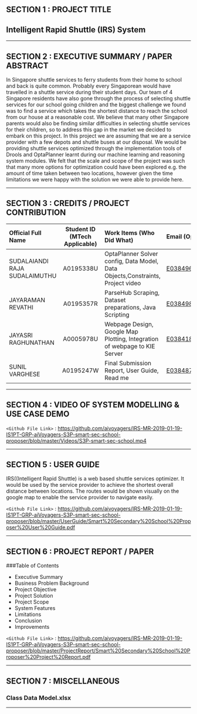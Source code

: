 ﻿## SECTION 1 : PROJECT TITLE
## Intelligent Rapid Shuttle (IRS) System



---
## SECTION 2 : EXECUTIVE SUMMARY / PAPER ABSTRACT
In Singapore shuttle services to ferry students from their home to school and back is quite common. Probably every Singaporean would have travelled in a shuttle service during their student days.
Our team of 4 Singapore residents have also gone through the process of selecting shuttle services for our school going children and the biggest challenge we found was to find a service which takes the shortest distance to reach the school from our house at a reasonable cost. 
We believe that many other Singapore parents would also be finding similar difficulties in selecting shuttle services for their children, so to address this gap in the market we decided to embark on this project. In this project we are assuming that we are a service provider with a few depots and shuttle buses at our disposal. We would be providing shuttle services optimized through the implementation tools of Drools and OptaPlanner learnt during our machine learning and reasoning system modules. 
We felt that the scale and scope of the project was such that many more options for optimization could have been explored e.g. the amount of time taken between two locations, however given the time limitations we were happy with the solution we were able to provide here.


---
## SECTION 3 : CREDITS / PROJECT CONTRIBUTION

| Official Full Name  | Student ID (MTech Applicable)  | Work Items (Who Did What) | Email (Optional) |
| :------------ |:---------------:| :-----| :-----|
| SUDALAIANDI RAJA SUDALAIMUTHU | A0195338U |OptaPlanner Solver config, Data Model, Data Objects,Constraints, Project video | E0384969@u.nus.edu |
| JAYARAMAN REVATHI | A0195357R | ParseHub Scraping, Dataset preparations, Java Scripting| E0384988@u.nus.edu |
| JAYASRI RAGHUNATHAN | A0005978U | Webpage Design, Google Map Plotting, Integration of webpage to KIE Server| E0384183@u.nus.edu |
| SUNIL VARGHESE | A0195247W | Final Submission Report, User Guide, Read me  | E0384878@u.nus.edu |


---
## SECTION 4 : VIDEO OF SYSTEM MODELLING & USE CASE DEMO

`<Github File Link>` :
https://github.com/aivoyagers/IRS-MR-2019-01-19-IS1PT-GRP-aiVoyagers-S3P-smart-sec-school-proposer/blob/master/Videos/S3P-smart-sec-school.mp4


---
## SECTION 5 : USER GUIDE
IRS((Intelligent Rapid Shuttle) is a web based shuttle services optimizer. It would be used by the service provider to achieve the shortest overall distance between locations. The routes would be shown visually on the google map to enable the service provider to navigate easily. 

`<Github File Link>` : https://github.com/aivoyagers/IRS-MR-2019-01-19-IS1PT-GRP-aiVoyagers-S3P-smart-sec-school-proposer/blob/master/UserGuide/Smart%20Secondary%20School%20Proposer%20User%20Guide.pdf


---
## SECTION 6 : PROJECT REPORT / PAPER

###Table of Contents

* Executive Summary
* Business Problem Background
* Project Objective
* Project Solution
* Project Scope
* System Features
* Limitations
* Conclusion
* Improvements


`<Github File Link>` : https://github.com/aivoyagers/IRS-MR-2019-01-19-IS1PT-GRP-aiVoyagers-S3P-smart-sec-school-proposer/blob/master/ProjectReport/Smart%20Secondary%20School%20Proposer%20Project%20Report.pdf


---
## SECTION 7 : MISCELLANEOUS

### Class Data Model.xlsx


---
